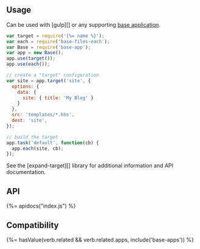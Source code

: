 ## Usage

Can be used with [gulp][] or any supporting [base application](#compatibility).

```js
var target = require('{%= name %}');
var each = require('base-files-each'); 
var Base = require('base-app');
var app = new Base();
app.use(target());
app.use(each());

// create a "target" configuration
var site = app.target('site', {
  options: {
    data: {
      site: { title: 'My Blog' }
    }
  },
  src: 'templates/*.hbs',
  dest: 'site',
});

// build the target
app.task('default', function(cb) {
  app.each(site, cb);
});
```

See the [expand-target][] library for additional information and API documentation.

## API
{%= apidocs("index.js") %}

## Compatibility
{%= hasValue(verb.related && verb.related.apps, include('base-apps')) %}